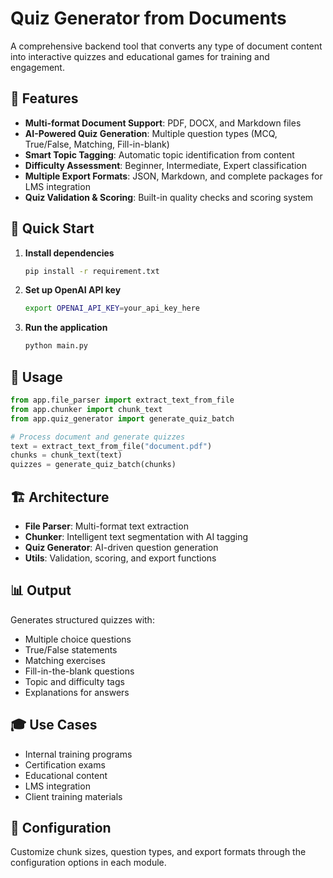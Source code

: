 # Quiz Generator from Documents

A comprehensive backend tool that converts any type of document content into interactive quizzes and educational games for training and engagement.

## 🎯 Features

- **Multi-format Document Support**: PDF, DOCX, and Markdown files
- **AI-Powered Quiz Generation**: Multiple question types (MCQ, True/False, Matching, Fill-in-blank)
- **Smart Topic Tagging**: Automatic topic identification from content
- **Difficulty Assessment**: Beginner, Intermediate, Expert classification
- **Multiple Export Formats**: JSON, Markdown, and complete packages for LMS integration
- **Quiz Validation & Scoring**: Built-in quality checks and scoring system

## 🚀 Quick Start

1. **Install dependencies**
   ```bash
   pip install -r requirement.txt
   ```

2. **Set up OpenAI API key**
   ```bash
   export OPENAI_API_KEY=your_api_key_here
   ```

3. **Run the application**
   ```bash
   python main.py
   ```

## 📖 Usage

```python
from app.file_parser import extract_text_from_file
from app.chunker import chunk_text
from app.quiz_generator import generate_quiz_batch

# Process document and generate quizzes
text = extract_text_from_file("document.pdf")
chunks = chunk_text(text)
quizzes = generate_quiz_batch(chunks)
```

## 🏗️ Architecture

- **File Parser**: Multi-format text extraction
- **Chunker**: Intelligent text segmentation with AI tagging
- **Quiz Generator**: AI-driven question generation
- **Utils**: Validation, scoring, and export functions

## 📊 Output

Generates structured quizzes with:
- Multiple choice questions
- True/False statements  
- Matching exercises
- Fill-in-the-blank questions
- Topic and difficulty tags
- Explanations for answers

## 🎓 Use Cases

- Internal training programs
- Certification exams
- Educational content
- LMS integration
- Client training materials

## 🔧 Configuration

Customize chunk sizes, question types, and export formats through the configuration options in each module.
